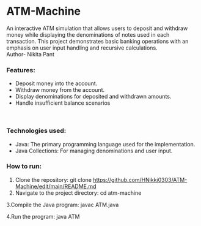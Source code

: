 # ATM-Machine
An interactive ATM simulation that allows users to deposit and withdraw money while displaying the denominations of notes used in each transaction. This project demonstrates basic banking operations with an emphasis on user input handling and recursive calculations.
<br>
Author- Nikita Pant
<br>
### **Features:**

* Deposit money into the account.
* Withdraw money from the account.
* Display denominations for deposited and withdrawn amounts.
* Handle insufficient balance scenarios
<br>

### **Technologies used:**

* Java: The primary programming language used for the implementation.
* Java Collections: For managing denominations and user input.

### **How to run:**
1. Clone the repository:
   git clone <https://github.com/HNikki0303/ATM-Machine/edit/main/README.md>
2. Navigate to the project directory:
   cd atm-machine
   
3.Compile the Java program:
   javac ATM.java
   
4.Run the program:
   java ATM

